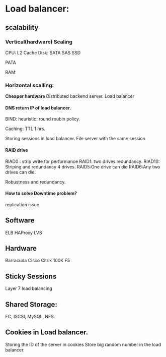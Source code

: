 # Load balancer:

## scalability

### Vertical(hardware) Scaling

CPU: L2 Cache
Disk:
SATA
SAS
SSD

PATA

RAM:

### Horizontal scalling:

<b>Cheaper hardware </b>
Distributed backend server.
Load balancer

#### DNS return IP of load balancer.

BIND:
heuristic:
round roubin policy.

Caching:
TTL 1 hrs.

Storing sessions in load balancer.
File server with the same session

#### RAID drive

RIAD0 : strip write for performance
RAID1: two drives redundancy.
RIAD10: Striping and redundancy 4 drives.
RAID5:One drive can die
RAID6:Any two drives can die.

Robustness and redundancy.

#### How to solve Downtime problem?

replication issue.

## Software

ELB
HAProxy
LVS

## Hardware

Barracuda
Cisco
Citrix
100K
F5

## Sticky Sessions

Layer 7 load balancing

## Shared Storage:

FC, ISCSI, MySQL, NFS.

## Cookies in Load balancer.

Storing the ID of the server in cookies
Store big random number in the load balancer.

